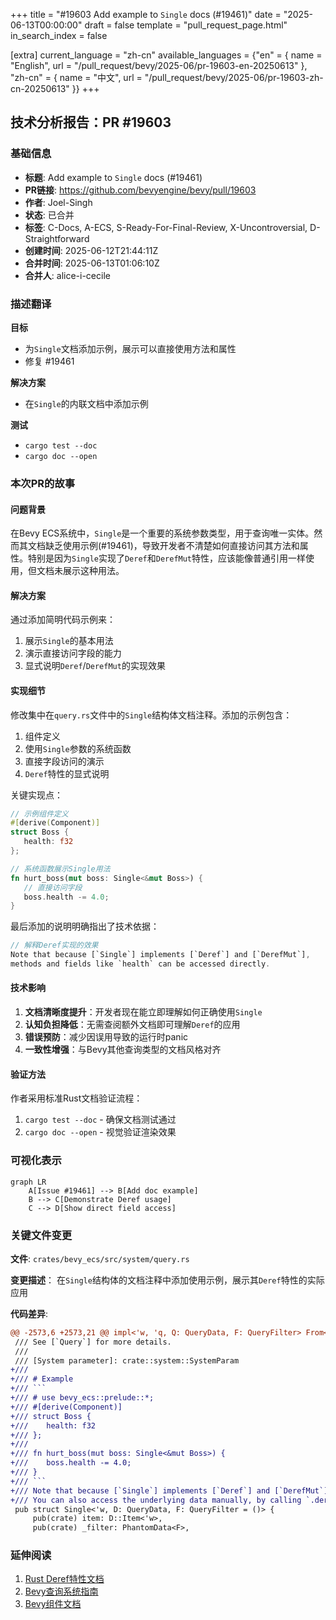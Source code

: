 +++
title = "#19603 Add example to `Single` docs (#19461)"
date = "2025-06-13T00:00:00"
draft = false
template = "pull_request_page.html"
in_search_index = false

[extra]
current_language = "zh-cn"
available_languages = {"en" = { name = "English", url = "/pull_request/bevy/2025-06/pr-19603-en-20250613" }, "zh-cn" = { name = "中文", url = "/pull_request/bevy/2025-06/pr-19603-zh-cn-20250613" }}
+++

## 技术分析报告：PR #19603

### 基础信息
- **标题**: Add example to `Single` docs (#19461)
- **PR链接**: https://github.com/bevyengine/bevy/pull/19603
- **作者**: Joel-Singh
- **状态**: 已合并
- **标签**: C-Docs, A-ECS, S-Ready-For-Final-Review, X-Uncontroversial, D-Straightforward
- **创建时间**: 2025-06-12T21:44:11Z
- **合并时间**: 2025-06-13T01:06:10Z
- **合并人**: alice-i-cecile

### 描述翻译
**目标**
- 为`Single`文档添加示例，展示可以直接使用方法和属性
- 修复 #19461

**解决方案**
- 在`Single`的内联文档中添加示例

**测试**
- `cargo test --doc`
- `cargo doc --open`

### 本次PR的故事

#### 问题背景
在Bevy ECS系统中，`Single`是一个重要的系统参数类型，用于查询唯一实体。然而其文档缺乏使用示例(#19461)，导致开发者不清楚如何直接访问其方法和属性。特别是因为`Single`实现了`Deref`和`DerefMut`特性，应该能像普通引用一样使用，但文档未展示这种用法。

#### 解决方案
通过添加简明代码示例来：
1. 展示`Single`的基本用法
2. 演示直接访问字段的能力
3. 显式说明`Deref`/`DerefMut`的实现效果

#### 实现细节
修改集中在`query.rs`文件中的`Single`结构体文档注释。添加的示例包含：
1. 组件定义
2. 使用`Single`参数的系统函数
3. 直接字段访问的演示
4. `Deref`特性的显式说明

关键实现点：
```rust
// 示例组件定义
#[derive(Component)]
struct Boss {
   health: f32
};

// 系统函数展示Single用法
fn hurt_boss(mut boss: Single<&mut Boss>) {
   // 直接访问字段
   boss.health -= 4.0;
}
```
最后添加的说明明确指出了技术依据：
```rust
// 解释Deref实现的效果
Note that because [`Single`] implements [`Deref`] and [`DerefMut`], 
methods and fields like `health` can be accessed directly.
```

#### 技术影响
1. **文档清晰度提升**：开发者现在能立即理解如何正确使用`Single`
2. **认知负担降低**：无需查阅额外文档即可理解`Deref`的应用
3. **错误预防**：减少因误用导致的运行时panic
4. **一致性增强**：与Bevy其他查询类型的文档风格对齐

#### 验证方法
作者采用标准Rust文档验证流程：
1. `cargo test --doc` - 确保文档测试通过
2. `cargo doc --open` - 视觉验证渲染效果

### 可视化表示
```mermaid
graph LR
    A[Issue #19461] --> B[Add doc example]
    B --> C[Demonstrate Deref usage]
    C --> D[Show direct field access]
```

### 关键文件变更
**文件**: `crates/bevy_ecs/src/system/query.rs`

**变更描述**：
在`Single`结构体的文档注释中添加使用示例，展示其`Deref`特性的实际应用

**代码差异**:
```diff
@@ -2573,6 +2573,21 @@ impl<'w, 'q, Q: QueryData, F: QueryFilter> From<&'q mut Query<'w, '_, Q, F>>
 /// See [`Query`] for more details.
 ///
 /// [System parameter]: crate::system::SystemParam
+///
+/// # Example
+/// ```
+/// # use bevy_ecs::prelude::*;
+/// #[derive(Component)]
+/// struct Boss {
+///    health: f32
+/// };
+///
+/// fn hurt_boss(mut boss: Single<&mut Boss>) {
+///    boss.health -= 4.0;
+/// }
+/// ```
+/// Note that because [`Single`] implements [`Deref`] and [`DerefMut`], methods and fields like `health` can be accessed directly.
+/// You can also access the underlying data manually, by calling `.deref`/`.deref_mut`, or by using the `*` operator.
 pub struct Single<'w, D: QueryData, F: QueryFilter = ()> {
     pub(crate) item: D::Item<'w>,
     pub(crate) _filter: PhantomData<F>,
```

### 延伸阅读
1. [Rust Deref特性文档](https://doc.rust-lang.org/std/ops/trait.Deref.html)
2. [Bevy查询系统指南](https://bevyengine.org/learn/book/next/programming/ecs/queries/)
3. [Bevy组件文档](https://docs.rs/bevy_ecs/latest/bevy_ecs/component/trait.Component.html)